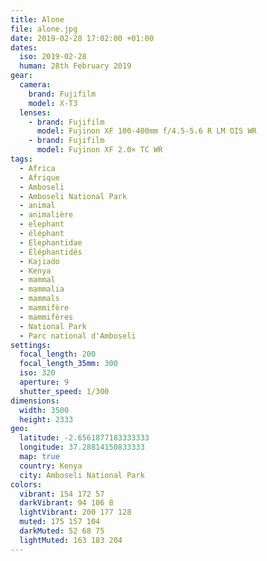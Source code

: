 ```yaml
---
title: Alone
file: alone.jpg
date: 2019-02-28 17:02:00 +01:00
dates:
  iso: 2019-02-28
  human: 28th February 2019
gear:
  camera:
    brand: Fujifilm
    model: X-T3
  lenses:
    - brand: Fujifilm
      model: Fujinon XF 100-400mm f/4.5-5.6 R LM OIS WR
    - brand: Fujifilm
      model: Fujinon XF 2.0× TC WR
tags:
  - Africa
  - Afrique
  - Amboseli
  - Amboseli National Park
  - animal
  - animalière
  - elephant
  - éléphant
  - Elephantidae
  - Éléphantidés
  - Kajiado
  - Kenya
  - mammal
  - mammalia
  - mammals
  - mammifère
  - mammifères
  - National Park
  - Parc national d'Amboseli
settings:
  focal_length: 200
  focal_length_35mm: 300
  iso: 320
  aperture: 9
  shutter_speed: 1/300
dimensions:
  width: 3500
  height: 2333
geo:
  latitude: -2.6561877183333333
  longitude: 37.28814150833333
  map: true
  country: Kenya
  city: Amboseli National Park
colors:
  vibrant: 154 172 57
  darkVibrant: 94 106 8
  lightVibrant: 200 177 128
  muted: 175 157 104
  darkMuted: 52 68 75
  lightMuted: 163 183 204
---
```



